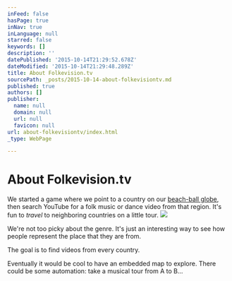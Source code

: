 ```yaml
---
inFeed: false
hasPage: true
inNav: true
inLanguage: null
starred: false
keywords: []
description: ''
datePublished: '2015-10-14T21:29:52.678Z'
dateModified: '2015-10-14T21:29:48.289Z'
title: About Folkevision.tv
sourcePath: _posts/2015-10-14-about-folkevisiontv.md
published: true
authors: []
publisher:
  name: null
  domain: null
  url: null
  favicon: null
url: about-folkevisiontv/index.html
_type: WebPage

---
```

# About Folkevision.tv

We started a game where we point to a country on our [beach-ball globe][0], then search YouTube for a folk music or dance video from that region. It's fun to _travel_ to neighboring countries on a little tour.
![](https://the-grid-user-content.s3-us-west-2.amazonaws.com/dc324f21-d277-4e78-a775-bbff689a4ac6.jpg)

We're not too picky about the genre. It's just an interesting way to see how people represent the place that they are from.

The goal is to find videos from every country.

Eventually it would be cool to have an embedded map to explore. There could be some automation: take a musical tour from A to B...

[0]: http://amzn.com/B002GTVEZS